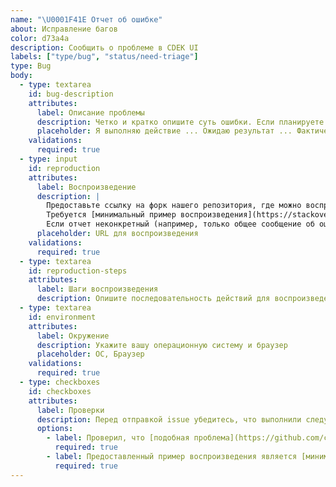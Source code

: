 ```yaml
---
name: "\U0001F41E Отчет об ошибке"
about: Исправление багов
color: d73a4a
description: Сообщить о проблеме в CDEK UI
labels: ["type/bug", "status/need-triage"]
type: Bug
body:
  - type: textarea
    id: bug-description
    attributes:
      label: Описание проблемы
      description: Четко и кратко опишите суть ошибки. Если планируете отправить PR для решения этой проблемы, укажите это в описании. Спасибо!
      placeholder: Я выполняю действие ... Ожидаю результат ... Фактически происходит ...
    validations:
      required: true
  - type: input
    id: reproduction
    attributes:
      label: Воспроизведение
      description: |
        Предоставьте ссылку на форк нашего репозитория, где можно воспроизвести проблему.
        Требуется [минимальный пример воспроизведения](https://stackoverflow.com/help/minimal-reproducible-example) ([Почему?](https://antfu.me/posts/why-reproductions-are-required)).
        Если отчет неконкретный (например, только общее сообщение об ошибке) и не содержит примера воспроизведения, ему будет присвоена метка "priority/low". Если пример не будет предоставлен в течение 3 дней, issue будет автоматически закрыт.
      placeholder: URL для воспроизведения
    validations:
      required: true
  - type: textarea
    id: reproduction-steps
    attributes:
      label: Шаги воспроизведения
      description: Опишите последовательность действий для воспроизведения проблемы.
  - type: textarea
    id: environment
    attributes:
      label: Окружение
      description: Укажите вашу операционную систему и браузер
      placeholder: ОС, Браузер
    validations:
      required: true
  - type: checkboxes
    id: checkboxes
    attributes:
      label: Проверки
      description: Перед отправкой issue убедитесь, что выполнили следующее
      options:
        - label: Проверил, что [подобная проблема](https://github.com/cdek-it/cdek-ui/issues) еще не была зарегистрирована, чтобы избежать дублирования.
          required: true
        - label: Предоставленный пример воспроизведения является [минимальным воспроизводимым примером](https://stackoverflow.com/help/minimal-reproducible-example) ошибки.
          required: true
---
```

